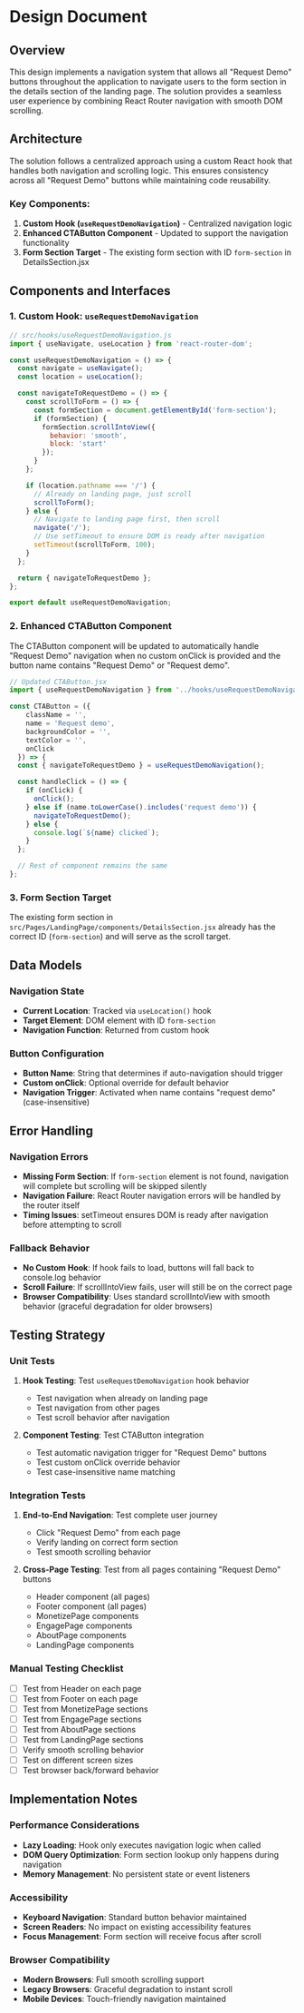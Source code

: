 # Design Document

## Overview

This design implements a navigation system that allows all "Request Demo" buttons throughout the application to navigate users to the form section in the details section of the landing page. The solution provides a seamless user experience by combining React Router navigation with smooth DOM scrolling.

## Architecture

The solution follows a centralized approach using a custom React hook that handles both navigation and scrolling logic. This ensures consistency across all "Request Demo" buttons while maintaining code reusability.

### Key Components:
1. **Custom Hook (`useRequestDemoNavigation`)** - Centralized navigation logic
2. **Enhanced CTAButton Component** - Updated to support the navigation functionality
3. **Form Section Target** - The existing form section with ID `form-section` in DetailsSection.jsx

## Components and Interfaces

### 1. Custom Hook: `useRequestDemoNavigation`

```javascript
// src/hooks/useRequestDemoNavigation.js
import { useNavigate, useLocation } from 'react-router-dom';

const useRequestDemoNavigation = () => {
  const navigate = useNavigate();
  const location = useLocation();

  const navigateToRequestDemo = () => {
    const scrollToForm = () => {
      const formSection = document.getElementById('form-section');
      if (formSection) {
        formSection.scrollIntoView({ 
          behavior: 'smooth', 
          block: 'start' 
        });
      }
    };

    if (location.pathname === '/') {
      // Already on landing page, just scroll
      scrollToForm();
    } else {
      // Navigate to landing page first, then scroll
      navigate('/');
      // Use setTimeout to ensure DOM is ready after navigation
      setTimeout(scrollToForm, 100);
    }
  };

  return { navigateToRequestDemo };
};

export default useRequestDemoNavigation;
```

### 2. Enhanced CTAButton Component

The CTAButton component will be updated to automatically handle "Request Demo" navigation when no custom onClick is provided and the button name contains "Request Demo" or "Request demo".

```javascript
// Updated CTAButton.jsx
import { useRequestDemoNavigation } from '../hooks/useRequestDemoNavigation';

const CTAButton = ({ 
    className = '', 
    name = 'Request demo', 
    backgroundColor = '',
    textColor = '',
    onClick
  }) => {
  const { navigateToRequestDemo } = useRequestDemoNavigation();

  const handleClick = () => {
    if (onClick) {
      onClick();
    } else if (name.toLowerCase().includes('request demo')) {
      navigateToRequestDemo();
    } else {
      console.log(`${name} clicked`);
    }
  };

  // Rest of component remains the same
};
```

### 3. Form Section Target

The existing form section in `src/Pages/LandingPage/components/DetailsSection.jsx` already has the correct ID (`form-section`) and will serve as the scroll target.

## Data Models

### Navigation State
- **Current Location**: Tracked via `useLocation()` hook
- **Target Element**: DOM element with ID `form-section`
- **Navigation Function**: Returned from custom hook

### Button Configuration
- **Button Name**: String that determines if auto-navigation should trigger
- **Custom onClick**: Optional override for default behavior
- **Navigation Trigger**: Activated when name contains "request demo" (case-insensitive)

## Error Handling

### Navigation Errors
- **Missing Form Section**: If `form-section` element is not found, navigation will complete but scrolling will be skipped silently
- **Navigation Failure**: React Router navigation errors will be handled by the router itself
- **Timing Issues**: setTimeout ensures DOM is ready after navigation before attempting to scroll

### Fallback Behavior
- **No Custom Hook**: If hook fails to load, buttons will fall back to console.log behavior
- **Scroll Failure**: If scrollIntoView fails, user will still be on the correct page
- **Browser Compatibility**: Uses standard scrollIntoView with smooth behavior (graceful degradation for older browsers)

## Testing Strategy

### Unit Tests
1. **Hook Testing**: Test `useRequestDemoNavigation` hook behavior
   - Test navigation when already on landing page
   - Test navigation from other pages
   - Test scroll behavior after navigation

2. **Component Testing**: Test CTAButton integration
   - Test automatic navigation trigger for "Request Demo" buttons
   - Test custom onClick override behavior
   - Test case-insensitive name matching

### Integration Tests
1. **End-to-End Navigation**: Test complete user journey
   - Click "Request Demo" from each page
   - Verify landing on correct form section
   - Test smooth scrolling behavior

2. **Cross-Page Testing**: Test from all pages containing "Request Demo" buttons
   - Header component (all pages)
   - Footer component (all pages)
   - MonetizePage components
   - EngagePage components
   - AboutPage components
   - LandingPage components

### Manual Testing Checklist
- [ ] Test from Header on each page
- [ ] Test from Footer on each page
- [ ] Test from MonetizePage sections
- [ ] Test from EngagePage sections
- [ ] Test from AboutPage sections
- [ ] Test from LandingPage sections
- [ ] Verify smooth scrolling behavior
- [ ] Test on different screen sizes
- [ ] Test browser back/forward behavior

## Implementation Notes

### Performance Considerations
- **Lazy Loading**: Hook only executes navigation logic when called
- **DOM Query Optimization**: Form section lookup only happens during navigation
- **Memory Management**: No persistent state or event listeners

### Accessibility
- **Keyboard Navigation**: Standard button behavior maintained
- **Screen Readers**: No impact on existing accessibility features
- **Focus Management**: Form section will receive focus after scroll

### Browser Compatibility
- **Modern Browsers**: Full smooth scrolling support
- **Legacy Browsers**: Graceful degradation to instant scroll
- **Mobile Devices**: Touch-friendly navigation maintained